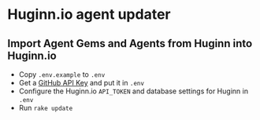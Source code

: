 # Huginn.io agent updater

## Import Agent Gems and Agents from Huginn into Huginn.io

* Copy `.env.example` to `.env`
* Get a [GitHub API Key](https://github.com/settings/tokens) and put it in `.env`
* Configure the Huginn.io `API_TOKEN` and database settings for Huginn in `.env`
* Run `rake update`

